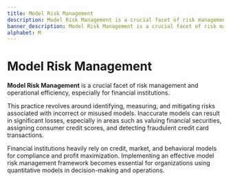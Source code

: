 ```yaml
---
title: Model Risk Management
description: Model Risk Management is a crucial facet of risk management and operational efficiency, especially for financial institutions.
banner_description: Model Risk Management is a crucial facet of risk management and operational efficiency, especially for financial institutions.
alphabet: M
---
```


# Model Risk Management

**Model Risk Management** is a crucial facet of risk management and operational efficiency, especially for financial institutions.

This practice revolves around identifying, measuring, and mitigating risks associated with incorrect or misused models. Inaccurate models can result in significant losses, especially in areas such as valuing financial securities, assigning consumer credit scores, and detecting fraudulent credit card transactions.

Financial institutions heavily rely on credit, market, and behavioral models for compliance and profit maximization. Implementing an effective model risk management framework becomes essential for organizations using quantitative models in decision-making and operations.
